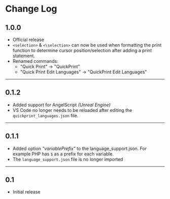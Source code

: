 # Change Log

## 1.0.0
- Official release
- `<selection>` & `<\selection>` can now be used when formatting the print function to determine cursor position/selection after adding a print statement.
- Renamed commands: 
  - "Quick Print" -> "QuickPrint"
  - "Quick Print Edit Languages" -> "QuickPrint Edit Languages"

***

## 0.1.2
- Added support for AngelScript _(Unreal Engine)_
- VS Code no longer needs to be reloaded after editing the `quickprint_languages.json` file.

***

## 0.1.1
- Added option _"variablePrefix"_ to the language_support.json. For example PHP has `$` as a prefix for each variable.
- The `language_support.json` file is no longer imported
***

## 0.1

- Initial release